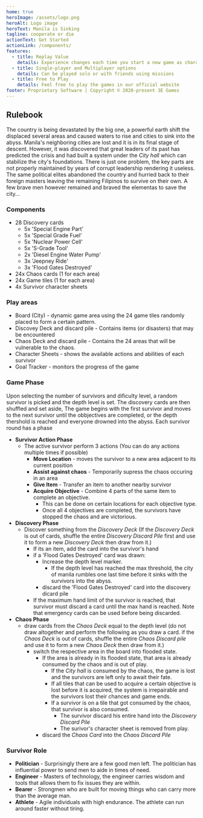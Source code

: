 ```yaml
---
home: true
heroImage: /assets/logo.png
heroAlt: Logo image
heroText: Manila is Sinking
tagline: cooperate or die
actionText: Get Started
actionLink: /components/
features:
  - title: Replay Value
    details: Experience changes each time you start a new game as characters and land layout are dynamically generated each time.
  - title: Single-player and Multiplayer options
    details: Can be played solo or with friends using missions
  - title: Free to Play
    details: Feel free to play the games in our official website 
footer: Proprietary Software | Copyright © 2020-present 3E Games
---
```


## Rulebook
The country is being devastated by the big one, a powerful earth shift the displaced several areas and caused waters to rise and cities to sink into the abyss. Manila's neighboring cities are lost and it is in its final stage of descent. However, it was discovered that great leaders of its past has predicted the crisis and had built a system under the *City hall* which can stabilize the city's foundations. There is just one problem, the key parts are not properly maintained by years of corrupt leadership rendering it useless. The same political elites abandoned the country and hurried back to their foreign masters leaving the remaining Filipinos to survive on their own. A few brave men however remained and braved the elementas to save the city...

### Components
* 28 Discovery cards
  * 5x 'Special Engine Part'
  * 5x 'Special Grade Fuel'
  * 5x 'Nuclear Power Cell'
  * 5x 'S-Grade Tool'
  * 2x 'Diesel Engine Water Pump'
  * 3x 'Jeepney Ride'
  * 3x 'Flood Gates Destroyed'
* 24x Chaos cards (1 for each area)
* 24x Game tiles (1 for each area)
* 4x Survivor character sheets

### Play areas
* Board (City) - dynamic game area using the 24 game tiles randomly placed to form a certain pattern.
* Discovey Deck and discard pile - Contains items (or disasters) that may be encountered
* Chaos Deck and discard pile - Contains the 24 areas that will be vulnerable to the chaos.
* Character Sheets - shows the available actions and abilities of each survivor
* Goal Tracker - monitors the progress of the game

### Game Phase
Upon selecting the number of survivors and dificulty level, a random survivor is picked and the depth level is set. The discovery cards are then shuffled and set aside,  The game begins with the first survivor and moves to the next survivor until the obbjectives are completed, or the depth thershold is reached and everyone drowned into the abyss. Each survivor round has a phase

* **Survivor Action Phase**
  * The active survivor perform 3 actions (You can do any actions multiple times if possible)
    * **Move Location** - moves the survivor to a new area adjacent to its current position
    * **Assist against chaos** - Temporarily supress the chaos occuring in an area
    * **Give Item** - Transfer an item to another nearby survivor
    * **Acquire Objective** - Combine 4 parts of the same item to complete an objective.
      * This can be done on certain locations for each objective type.
      * Once all 4 objectives are completed, the survivors have stopped the chaos and are victorious.
* **Discovery Phase**
  * Discover something from the *Discovery Deck* (If the *Discovery Deck* is out of cards, shuffle the entire *Discovery Discard Pile* first and use it to form a new *Discovery Deck* then draw from it.)
    * If its an item, add the card into the survivor's hand
    * if a 'Flood Gates Destroyed' card was drawn:
      * Increase the depth level marker. 
        * If the depth level has reached the max threshold, the city of manila rumbles one last time before it sinks with the survivors into the abyss.
      * discard the 'Flood Gates Destroyed' card into the discovery dicard pile
    * If the maximum hand limit of the survivor is reached, that survivor must discard a card until the max hand is reached. Note that emergency cards can be used before being discarded.
* **Chaos Phase**
  * draw cards from the *Chaos Deck* equal to the depth level (do not draw altogether and perform the following as you draw a card. if the *Chaos Deck* is out of cards, shuffle the entire *Chaos Discard pile* and use it to form a new *Chaos Deck* then draw from it.)
    * switch the respective area in the board into flooded state.
      * If the area is already in its flooded state, that area is already consumed by the chaos and is out of play.
        * If the *City hall* is consumed by the chaos, the game is lost and the survivors are left only to await their fate.
        * If all tiles that can be used to acquire a certain objective is lost before it is acquired, the system is irrepairable and the survivors lost their chances and game ends.
        * If a survivor is on a tile that got consumed by the chaos, that survivor is also consumed.
          * The survivor discard his entire hand into the *Discovery Discard Pile*
          * The surivor's character sheet is removed from play.
      * discard the *Chaos Card* into the *Chaos Discard Pile*

### Survivor Role
* **Politician** - Surprisingly there are a few good men left. The politician has influential power to send men to aide in times of need.
* **Engineer** - Masters of technology, the engineer carries wisdom and tools that allows them to fix issues they are within.
* **Bearer** - Strongmen who are built for moving things who can carry more than the average man.
* **Athlete** - Agile individuals with high endurance. The athlete can run around faster without tiring.

<style>
@import url('https://fonts.googleapis.com/css?family=Cute+Font');

#app {
  font-family: 'Cute Font', -apple-system, BlinkMacSystemFont, 'Segoe UI', Roboto, Oxygen, Ubuntu, Cantarell, 'Fira Sans', 'Droid Sans', 'Helvetica Neue', sans-serif;
}
</style>